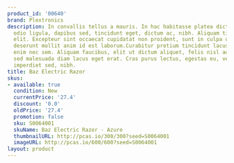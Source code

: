 ```yaml
---
product_id: '00640'
brand: Plextronics
description: In convallis tellus a mauris. In hac habitasse platea dictumst. Praesent
  odio ligula, dapibus sed, tincidunt eget, dictum ac, nibh. Aliquam tincidunt feugiat
  elit. Excepteur sint occaecat cupidatat non proident, sunt in culpa qui officia
  deserunt mollit anim id est laborum.Curabitur pretium tincidunt lacus. Donec varius
  enim nec sem. Aliquam faucibus, elit ut dictum aliquet, felis nisl adipiscing sapien,
  sed malesuada diam lacus eget erat. Cras purus lectus, egestas eu, vehicula at,
  imperdiet sed, nibh.
title: Baz Electric Razor
skus:
- available: true
  condition: New
  currentPrice: '27.4'
  discount: '0.0'
  oldPrice: '27.4'
  promotion: false
  sku: S0064001
  skuName: Baz Electric Razor - Azure
  thumbnailURL: http://pcas.io/300/300?seed=S0064001
  imageURL: http://pcas.io/600/600?seed=S0064001
layout: product
---
```


